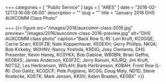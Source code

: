 +++
categories = [ "Public Service" ]
tags = [ "ARES" ]
date = "2016-02-12T13:16:08-06:00"
description = ""
slug = ""
title = "January 2016 DHS AUXCOMM Class Photo"

+++
{{< figure src="/images/2016/auxcomm-class-2016.jpg" preview="/images/2016/auxcomm-class-2016-preview.jpg" alt="DHS AUXCOMM class photo" caption="Back Row (L-R):  Lori Kruft, KC0GQE; Carrie Scarr, KE0FZB; Nate Koppenhaver, KE0EXH; Gerry Phillips, NK0A; Bob Kirkeby, W0HNV; Nancy Yoshida, K9DIG; Joey Clements, DHS Presenter; Kevin Haney, KC0YKX; Bob Dablow, WB0BN; Brian Geffre, KE0BXS; James Anderson, KE0FZC; Jerry Ranum, K0JRQ; Jim Kruft, N0TSZ; Les Herbranson, W0LAH; Barb Herbranson, K0BAH.  Front Row (L-R): Don Galitz, KC0DCF; Pete Pugliano, WC0G; Doug Maly, ND1D, Steve Kostecke, K0STK; Mark Jensen, KK0V; Adam Braaten, KE0BX" >}}
<!--more-->

